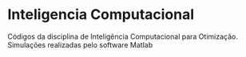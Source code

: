 # Inteligencia Computacional
Códigos da disciplina de Inteligência Computacional para Otimização. Simulações realizadas pelo software Matlab
